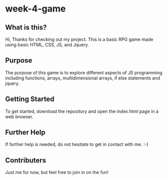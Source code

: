 # week-4-game

## What is this?

Hi, Thanks for checking out my project. This is a basic RPG game made using basic HTML, CSS, JS, and Jquery.

## Purpose

The purpose of this game is to explore different aspects of JS programming including functions, arrays, multidimensional arrays, if else statements and jquery.

## Getting Started

To get started, download the repository and open the index.html page in a web browser.

## Further Help

If further help is needed, do not hesitate to get in contact with me.  :-)

## Contributers

Just me for now, but feel free to join in on the fun! 